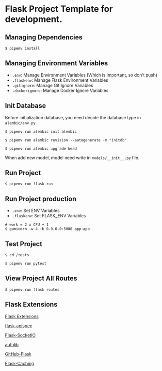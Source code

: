 # Flask Project Template for development.

Managing Dependencies
---------------------

```
$ pipenv install
```

Managing Environment Variables
------------------------------

- `.env`: Manage Environment Variables (Which is important, so don't push)
- `.flaskenv`: Manage Flask Environment Variables
- `.gitignore`: Manage Git Ignore Variables
- `.dockerignore`: Manage Docker Ignore Variables

Init Database
------------------------------

Before initialization database, you need decide the database type in 
`alembic/env.py`. 

```
$ pipenv run alembic init alembic

$ pipenv run alembic revision --autogenerate -m "initdb"

$ pipenv run alembic upgrade head
```

When add new model, model need write in `models/__init__.py` file.

Run Project
------------------------------

```
$ pipenv run flask run
```

Run Project production
------------------------------

- `.env`: Set ENV Variables
- `.flaskenv`: Set FLASK_ENV Variables

```
# work = 2 x CPU + 1
$ gunicorn -w 4 -b 0.0.0.0:5000 app:app
```

Test Project
------------------------------

```
$ cd /tests

$ pipenv run pytest
```

View Project All Routes
------------------------------
```
$ pipenv run flask routes
```

Flask Extensions
------------------------------
[Flask Extensions](http://flask.pocoo.org/extensions/)

[flask-apispec](https://github.com/jmcarp/flask-apispec)

[Flask-SocketIO](https://github.com/miguelgrinberg/Flask-SocketIO)

[authlib](https://github.com/lepture/authlib)

[GitHub-Flask](https://github.com/cenkalti/github-flask)

[Flask-Caching](https://github.com/sh4nks/flask-caching)
